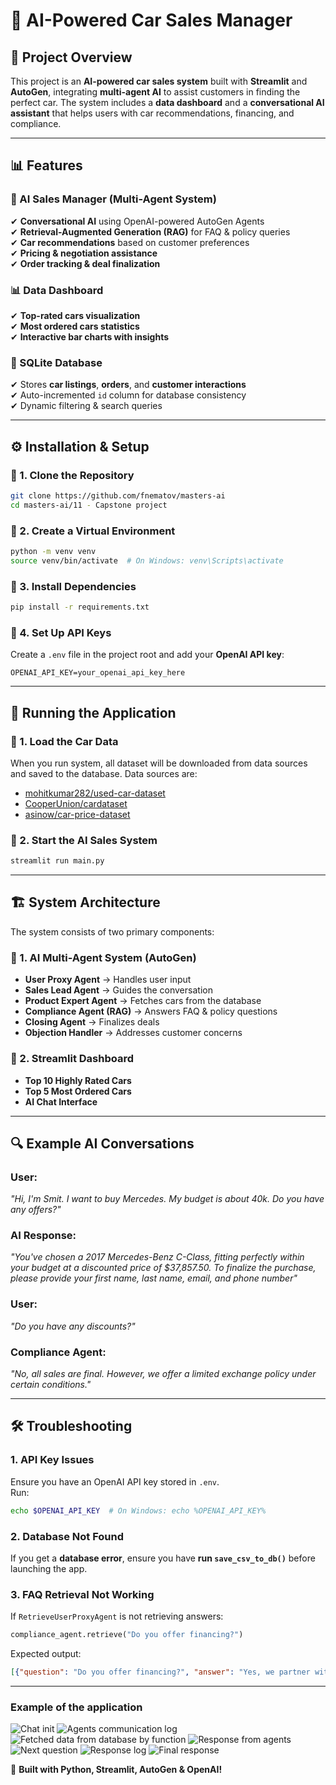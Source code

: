 # 🚗 AI-Powered Car Sales Manager

## 📌 Project Overview
This project is an **AI-powered car sales system** built with **Streamlit** and **AutoGen**, integrating **multi-agent AI** to assist customers in finding the perfect car. The system includes a **data dashboard** and a **conversational AI assistant** that helps users with car recommendations, financing, and compliance.

---

## 📊 Features
### **🔹 AI Sales Manager (Multi-Agent System)**
✔ **Conversational AI** using OpenAI-powered AutoGen Agents  
✔ **Retrieval-Augmented Generation (RAG)** for FAQ & policy queries  
✔ **Car recommendations** based on customer preferences  
✔ **Pricing & negotiation assistance**  
✔ **Order tracking & deal finalization**  

### **📊 Data Dashboard**
✔ **Top-rated cars visualization**  
✔ **Most ordered cars statistics**  
✔ **Interactive bar charts with insights**  

### **📂 SQLite Database**
✔ Stores **car listings**, **orders**, and **customer interactions**  
✔ Auto-incremented `id` column for database consistency  
✔ Dynamic filtering & search queries  

---

## ⚙️ Installation & Setup

### **🔹 1. Clone the Repository**
```bash
git clone https://github.com/fnematov/masters-ai
cd masters-ai/11 - Capstone project
```

### **🔹 2. Create a Virtual Environment**
```bash
python -m venv venv
source venv/bin/activate  # On Windows: venv\Scripts\activate
```

### **🔹 3. Install Dependencies**
```bash
pip install -r requirements.txt
```

### **🔹 4. Set Up API Keys**
Create a `.env` file in the project root and add your **OpenAI API key**:
```env
OPENAI_API_KEY=your_openai_api_key_here
```

---

## 🚀 Running the Application

### **🔹 1. Load the Car Data**
When you run system, all dataset will be downloaded from data sources and saved to the database.
Data sources are:
- [mohitkumar282/used-car-dataset](https://www.kaggle.com/mohitkumar282/used-car-dataset)
- [CooperUnion/cardataset](https://www.kaggle.com/CooperUnion/cardataset)
- [asinow/car-price-dataset](https://www.kaggle.com/asinow/car-price-dataset)

### **🔹 2. Start the AI Sales System**
```bash
streamlit run main.py
```

---

## 🏗️ System Architecture
The system consists of two primary components:  

### **🔹 1. AI Multi-Agent System (AutoGen)**
- **User Proxy Agent** → Handles user input  
- **Sales Lead Agent** → Guides the conversation  
- **Product Expert Agent** → Fetches cars from the database  
- **Compliance Agent (RAG)** → Answers FAQ & policy questions  
- **Closing Agent** → Finalizes deals  
- **Objection Handler** → Addresses customer concerns  

### **🔹 2. Streamlit Dashboard**
- **Top 10 Highly Rated Cars**
- **Top 5 Most Ordered Cars**
- **AI Chat Interface**

---

## 🔍 Example AI Conversations

### **User:**  
_"Hi, I'm Smit. I want to buy Mercedes. My budget is about 40k. Do you have any offers?"_

### **AI Response:**  
_"You've chosen a 2017 Mercedes-Benz C-Class, fitting perfectly within your budget at a discounted price of $37,857.50. To finalize the purchase, please provide your first name, last name, email, and phone number"_

### **User:**  
_"Do you have any discounts?"_

### **Compliance Agent:**  
_"No, all sales are final. However, we offer a limited exchange policy under certain conditions."_  

---

## 🛠️ Troubleshooting
### **1. API Key Issues**
Ensure you have an OpenAI API key stored in `.env`.  
Run:
```bash
echo $OPENAI_API_KEY  # On Windows: echo %OPENAI_API_KEY%
```

### **2. Database Not Found**
If you get a **database error**, ensure you have **run `save_csv_to_db()`** before launching the app.

### **3. FAQ Retrieval Not Working**
If `RetrieveUserProxyAgent` is not retrieving answers:
```python
compliance_agent.retrieve("Do you offer financing?")
```
Expected output:
```json
[{"question": "Do you offer financing?", "answer": "Yes, we partner with banks and financial institutions to offer financing options."}]
```

---

### Example of the application
![Chat init](01.png)
![Agents communication log](02.png)
![Fetched data from database by function](03.png)
![Response from agents](04.png)
![Next question](05.png)
![Response log](06.png)
![Final response](07.png)


🚀 **Built with Python, Streamlit, AutoGen & OpenAI!**  

